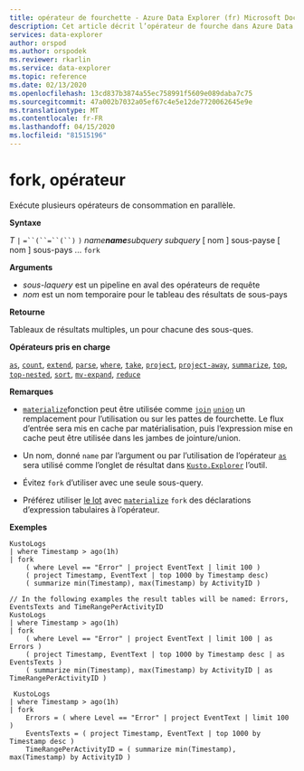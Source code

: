 ```yaml
---
title: opérateur de fourchette - Azure Data Explorer (fr) Microsoft Docs
description: Cet article décrit l’opérateur de fourche dans Azure Data Explorer.
services: data-explorer
author: orspod
ms.author: orspodek
ms.reviewer: rkarlin
ms.service: data-explorer
ms.topic: reference
ms.date: 02/13/2020
ms.openlocfilehash: 13cd837b3874a55ec758991f5609e089daba7c75
ms.sourcegitcommit: 47a002b7032a05ef67c4e5e12de7720062645e9e
ms.translationtype: MT
ms.contentlocale: fr-FR
ms.lasthandoff: 04/15/2020
ms.locfileid: "81515196"
---
```

# <a name="fork-operator"></a>fork, opérateur

Exécute plusieurs opérateurs de consommation en parallèle.

**Syntaxe**

*T* `|` `=``(``=``(``)` `)` *name**name**subquery* *subquery* [ nom ] sous-payse [ nom ] sous-pays ... `fork`

**Arguments**

* *sous-laquery* est un pipeline en aval des opérateurs de requête
* *nom* est un nom temporaire pour le tableau des résultats de sous-pays

**Retourne**

Tableaux de résultats multiples, un pour chacune des sous-ques.

**Opérateurs pris en charge**

[`as`](asoperator.md), [`count`](countoperator.md), [`extend`](extendoperator.md), [`parse`](parseoperator.md), [`where`](whereoperator.md), [`take`](takeoperator.md), [`project`](projectoperator.md), [`project-away`](projectawayoperator.md), [`summarize`](summarizeoperator.md), [`top`](topoperator.md), [`top-nested`](topnestedoperator.md), [`sort`](sortoperator.md), [`mv-expand`](mvexpandoperator.md), [`reduce`](reduceoperator.md)

**Remarques**

* [`materialize`](materializefunction.md)fonction peut être utilisée comme [`join`](joinoperator.md) [`union`](unionoperator.md) un remplacement pour l’utilisation ou sur les pattes de fourchette.
Le flux d’entrée sera mis en cache par matérialisation, puis l’expression mise en cache peut être utilisée dans les jambes de jointure/union.

* Un nom, donné `name` par l’argument ou par l’utilisation de l’opérateur [`as`](asoperator.md) sera utilisé comme l’onglet de résultat dans [`Kusto.Explorer`](../tools/kusto-explorer.md) l’outil.

* Évitez `fork` d’utiliser avec une seule sous-query.

* Préférez utiliser [le lot](batches.md) avec [`materialize`](materializefunction.md) `fork` des déclarations d’expression tabulaires à l’opérateur.

**Exemples**

```kusto
KustoLogs
| where Timestamp > ago(1h)
| fork
    ( where Level == "Error" | project EventText | limit 100 )
    ( project Timestamp, EventText | top 1000 by Timestamp desc)
    ( summarize min(Timestamp), max(Timestamp) by ActivityID )
 
// In the following examples the result tables will be named: Errors, EventsTexts and TimeRangePerActivityID
KustoLogs
| where Timestamp > ago(1h)
| fork
    ( where Level == "Error" | project EventText | limit 100 | as Errors )
    ( project Timestamp, EventText | top 1000 by Timestamp desc | as EventsTexts )
    ( summarize min(Timestamp), max(Timestamp) by ActivityID | as TimeRangePerActivityID )
    
 KustoLogs
| where Timestamp > ago(1h)
| fork
    Errors = ( where Level == "Error" | project EventText | limit 100 )
    EventsTexts = ( project Timestamp, EventText | top 1000 by Timestamp desc )
    TimeRangePerActivityID = ( summarize min(Timestamp), max(Timestamp) by ActivityID )
```